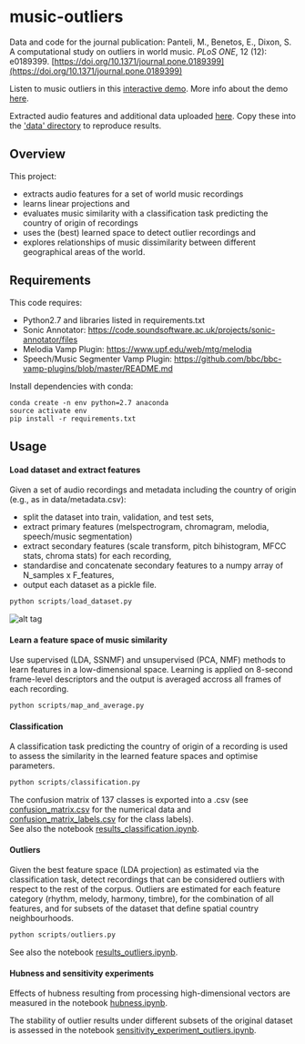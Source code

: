 # music-outliers

Data and code for the journal publication:
Panteli, M., Benetos, E., Dixon, S. A computational study on outliers in world music. *PLoS ONE*, 12 (12): e0189399. [https://doi.org/10.1371/journal.pone.0189399](https://doi.org/10.1371/journal.pone.0189399)

Listen to music outliers in this [interactive demo](https://mpanteli.github.io/music-outliers/demo/outliers.html). More info about the demo [here](https://github.com/mpanteli/music-outliers/blob/master/demo/README.md). 

Extracted audio features and additional data uploaded [here](http://c4dm.eecs.qmul.ac.uk/worldmusicoutliers/). Copy these into the ['data' directory](https://github.com/mpanteli/music-outliers/blob/master/data/) to reproduce results.

## Overview

This project:
- extracts audio features for a set of world music recordings
- learns linear projections and 
- evaluates music similarity with a classification task predicting the country of origin of recordings 
- uses the (best) learned space to detect outlier recordings and 
- explores relationships of music dissimilarity between different geographical areas of the world. 

## Requirements

This code requires:
- Python2.7 and libraries listed in requirements.txt
- Sonic Annotator: https://code.soundsoftware.ac.uk/projects/sonic-annotator/files 
- Melodia Vamp Plugin: https://www.upf.edu/web/mtg/melodia
- Speech/Music Segmenter Vamp Plugin: https://github.com/bbc/bbc-vamp-plugins/blob/master/README.md

Install dependencies with conda:
```
conda create -n env python=2.7 anaconda
source activate env
pip install -r requirements.txt
```

## Usage

#### Load dataset and extract features

Given a set of audio recordings and metadata including the country of origin (e.g., as in data/metadata.csv): 
- split the dataset into train, validation, and test sets,
- extract primary features (melspectrogram, chromagram, melodia, speech/music segmentation)
- extract secondary features (scale transform, pitch bihistogram, MFCC stats, chroma stats) for each recording, 
- standardise and concatenate secondary features to a numpy array of N_samples x F_features,  
- output each dataset as a pickle file. 

```python
python scripts/load_dataset.py
```

![alt tag](https://raw.githubusercontent.com/mpanteli/music-outliers/master/data/methodology.png)

#### Learn a feature space of music similarity 

Use supervised (LDA, SSNMF) and unsupervised (PCA, NMF) methods to learn features in a low-dimensional space. Learning is applied on 8-second frame-level descriptors and the output is averaged accross all frames of each recording. 

```python
python scripts/map_and_average.py
```

#### Classification

A classification task predicting the country of origin of a recording is used to assess the similarity in the learned feature spaces and optimise parameters. 

```python
python scripts/classification.py
```

The confusion matrix of 137 classes is exported into a .csv (see [confusion_matrix.csv](https://github.com/mpanteli/music-outliers/blob/master/data/confusion_matrix.csv) for the numerical data and [confusion_matrix_labels.csv](https://github.com/mpanteli/music-outliers/blob/master/data/confusion_matrix_labels.csv) for the class labels).  
See also the notebook [results_classification.ipynb](https://github.com/mpanteli/music-outliers/blob/master/notebooks/results_classification.ipynb).

#### Outliers

Given the best feature space (LDA projection) as estimated via the classification task, detect recordings that can be considered outliers with respect to the rest of the corpus. Outliers are estimated for each feature category (rhythm, melody, harmony, timbre), for the combination of all features, and for subsets of the dataset that define spatial country neighbourhoods. 

```python
python scripts/outliers.py
```

See also the notebook [results_outliers.ipynb](https://github.com/mpanteli/music-outliers/blob/master/notebooks/results_outliers.ipynb).

#### Hubness and sensitivity experiments

Effects of hubness resulting from processing high-dimensional vectors are measured in the notebook [hubness.ipynb](https://github.com/mpanteli/music-outliers/blob/master/notebooks/hubness.ipynb).

The stability of outlier results under different subsets of the original dataset is assessed in the notebook [sensitivity_experiment_outliers.ipynb](https://github.com/mpanteli/music-outliers/blob/master/notebooks/sensitivity_experiment_outliers.ipynb).
